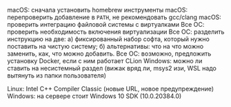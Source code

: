 macOS: сначала установить homebrew инструменты
macOS: перепроверить добавление в `PATH`, не рекомендовать gcc/clang
macOS: проверить интеграцию файловой системы с виртуалками
Все ОС: проверить необходимость включения виртуализации
Все ОС: разделить инструкцию на две: а) фиксированный набор софта, который нужно поставить на чистую систему; б) альтернативы: что на что можно заменить, как, что можно добавить.
Все ОС: возможно, предложить установку Docker, если с ним работает CLion
Windows: можно ли ставить на несистемный раздел (вижак вряд ли, msys2 изи, WSL надо вытянуть из папки пользователя)

Linux: Intel C++ Compiler Classic (новые URL, новое предупреждение)
Windows: на сервере стоит Windows 10 SDK (10.0.20384.0)
